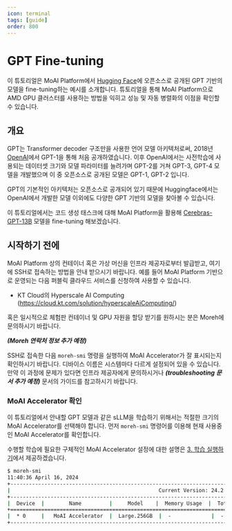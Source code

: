 ```yaml
---
icon: terminal
tags: [guide]
order: 800
---
```


# GPT Fine-tuning

이 튜토리얼은 MoAI Platform에서 [Hugging Face](https://huggingface.co)에 오픈소스로 공개된 GPT 기반의 모델을 fine-tuning하는 예시를 소개합니다. 튜토리얼을 통해 MoAI Platform으로 AMD GPU 클러스터를 사용하는 방법을 익히고 성능 및 자동 병렬화의 이점을 확인할 수 있습니다.

## 개요

GPT는 Transformer decoder 구조만을 사용한 언어 모델 아키텍처로써, 2018년 [OpenAI](https://openai.com/)에서 GPT-1을 통해 처음 공개하였습니다. 이후 OpenAI에서는 사전학습에 사용되는 데이터셋 크기와 모델 파라미터를 늘려가며 GPT-2를 거쳐 GPT-3, GPT-4 모델을 개발했으며 이 중 오픈소스로 공개된 모델은 GPT-1, GPT-2 입니다.  

GPT의 기본적인 아키텍처는 오픈소스로 공개되어 있기 때문에 Huggingface에서는 OpenAI에서 개발한 모델 이외에도 다양한 GPT 기반의 모델을 찾아볼 수 있습니다. 

이 튜토리얼에서는 코드 생성 태스크에 대해 MoAI Platform을 활용해 [Cerebras-GPT-13B](https://huggingface.co/cerebras/Cerebras-GPT-13B) 모델을 fine-tuning 해보겠습니다.  

## 시작하기 전에

MoAI Platform 상의 컨테이너 혹은 가상 머신을 인프라 제공자로부터 발급받고, 여기에 SSH로 접속하는 방법을 안내 받으시기 바랍니다. 예를 들어 MoAI Platform 기반으로 운영되는 다음 퍼블릭 클라우드 서비스를 신청하여 사용할 수 있습니다.

- KT Cloud의 Hyperscale AI Computing (https://cloud.kt.com/solution/hyperscaleAiComputing/)

혹은 일시적으로 체험판 컨테이너 및 GPU 자원을 할당 받기를 원하시는 분은 Moreh에 문의하시기 바랍니다.

***(Moreh 연락처 정보 추가 예정)***

SSH로 접속한 다음 `moreh-smi` 명령을 실행하여 MoAI Accelerator가 잘 표시되는지 확인하시기 바랍니다. 디바이스 이름은 시스템마다 다르게 설정되어 있을 수 있습니다. 만약 이 과정에 문제가 있다면 인프라 제공자에게 문의하시거나 ***(troubleshooting 문서 추가 예정)*** 문서의 가이드를 참고하시기 바랍니다.

### MoAI Accelerator 확인

이 튜토리얼에서 안내할 GPT 모델과 같은 sLLM을 학습하기 위해서는 적절한 크기의 MoAI Accelerator를 선택해야 합니다. 먼저 `moreh-smi` 명령어를 이용해 현재 사용중인 MoAI Accelerator를 확인합니다. 

수행할 학습에 필요한 구체적인 MoAI Accelerator 설정에 대한 설명은 [3. 학습 실행하기](3_학습_실행하기.md)에서 제공하겠습니다.  

```bash
$ moreh-smi
11:40:36 April 16, 2024
+-------------------------------------------------------------------------------------------------+
|                                                Current Version: 24.2.0  Latest Version: 24.2.0  |
+-------------------------------------------------------------------------------------------------+
|  Device  |        Name         |     Model    |  Memory Usage  |  Total Memory  |  Utilization  |
+=================================================================================================+
|  * 0     |   MoAI Accelerator  |  Large.256GB  |  -             |  -             |  -           |
+-------------------------------------------------------------------------------------------------+
```

